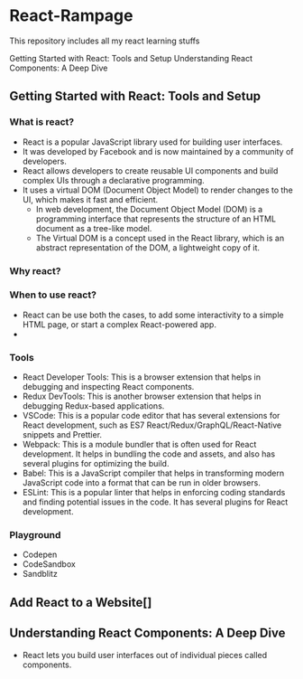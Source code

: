 # React-Rampage
This repository includes all my react learning stuffs

Getting Started with React: Tools and Setup
Understanding React Components: A Deep Dive

## Getting Started with React: Tools and Setup
### What is react?
- React is a popular JavaScript library used for building user interfaces. 
- It was developed by Facebook and is now maintained by a community of developers. 
-  React allows developers to create reusable UI components and build complex UIs through a declarative programming. 
-   It uses a virtual DOM (Document Object Model) to render changes to the UI, which makes it fast and efficient.
    - In web development, the Document Object Model (DOM) is a programming interface that represents the structure of an HTML document as a tree-like model. 
    - The Virtual DOM is a concept used in the React library, which is an abstract representation of the DOM, a lightweight copy of it.

### Why react?

### When to use react?
- React can be use both the cases, to add some interactivity to a simple HTML page, or start a complex React-powered app.
- 
### Tools
- React Developer Tools: This is a browser extension that helps in debugging and inspecting React components.
- Redux DevTools: This is another browser extension that helps in debugging Redux-based applications.
- VSCode: This is a popular code editor that has several extensions for React development, such as ES7 React/Redux/GraphQL/React-Native snippets and Prettier.
- Webpack: This is a module bundler that is often used for React development. It helps in bundling the code and assets, and also has several plugins for optimizing the build.
- Babel: This is a JavaScript compiler that helps in transforming modern JavaScript code into a format that can be run in older browsers.
- ESLint: This is a popular linter that helps in enforcing coding standards and finding potential issues in the code. It has several plugins for React development.
### Playground
- Codepen
- CodeSandbox
- Sandblitz

## Add React to a Website[]

## Understanding React Components: A Deep Dive
- React lets you build user interfaces out of individual pieces called components. 
